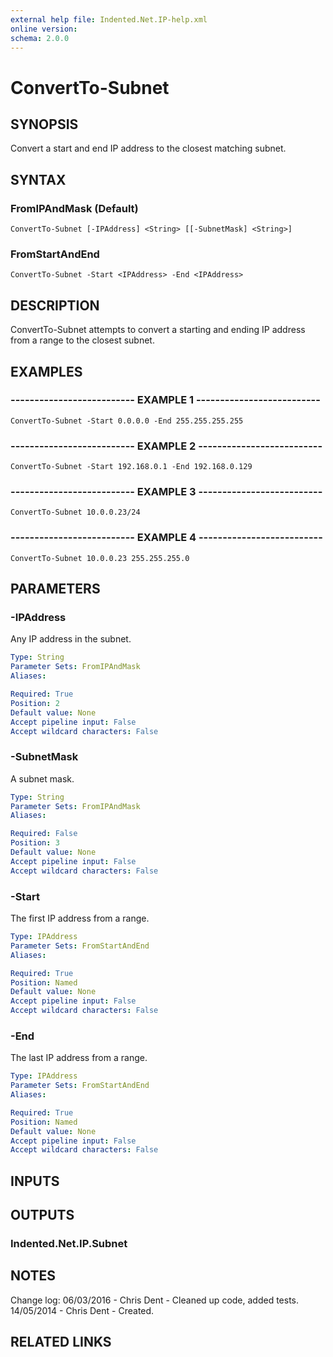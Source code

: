 ```yaml
---
external help file: Indented.Net.IP-help.xml
online version: 
schema: 2.0.0
---
```


# ConvertTo-Subnet

## SYNOPSIS
Convert a start and end IP address to the closest matching subnet.

## SYNTAX

### FromIPAndMask (Default)
```
ConvertTo-Subnet [-IPAddress] <String> [[-SubnetMask] <String>]
```

### FromStartAndEnd
```
ConvertTo-Subnet -Start <IPAddress> -End <IPAddress>
```

## DESCRIPTION
ConvertTo-Subnet attempts to convert a starting and ending IP address from a range to the closest subnet.

## EXAMPLES

### -------------------------- EXAMPLE 1 --------------------------
```
ConvertTo-Subnet -Start 0.0.0.0 -End 255.255.255.255
```

### -------------------------- EXAMPLE 2 --------------------------
```
ConvertTo-Subnet -Start 192.168.0.1 -End 192.168.0.129
```

### -------------------------- EXAMPLE 3 --------------------------
```
ConvertTo-Subnet 10.0.0.23/24
```

### -------------------------- EXAMPLE 4 --------------------------
```
ConvertTo-Subnet 10.0.0.23 255.255.255.0
```

## PARAMETERS

### -IPAddress
Any IP address in the subnet.

```yaml
Type: String
Parameter Sets: FromIPAndMask
Aliases: 

Required: True
Position: 2
Default value: None
Accept pipeline input: False
Accept wildcard characters: False
```

### -SubnetMask
A subnet mask.

```yaml
Type: String
Parameter Sets: FromIPAndMask
Aliases: 

Required: False
Position: 3
Default value: None
Accept pipeline input: False
Accept wildcard characters: False
```

### -Start
The first IP address from a range.

```yaml
Type: IPAddress
Parameter Sets: FromStartAndEnd
Aliases: 

Required: True
Position: Named
Default value: None
Accept pipeline input: False
Accept wildcard characters: False
```

### -End
The last IP address from a range.

```yaml
Type: IPAddress
Parameter Sets: FromStartAndEnd
Aliases: 

Required: True
Position: Named
Default value: None
Accept pipeline input: False
Accept wildcard characters: False
```

## INPUTS

## OUTPUTS

### Indented.Net.IP.Subnet

## NOTES
Change log:
    06/03/2016 - Chris Dent - Cleaned up code, added tests.
    14/05/2014 - Chris Dent - Created.

## RELATED LINKS

